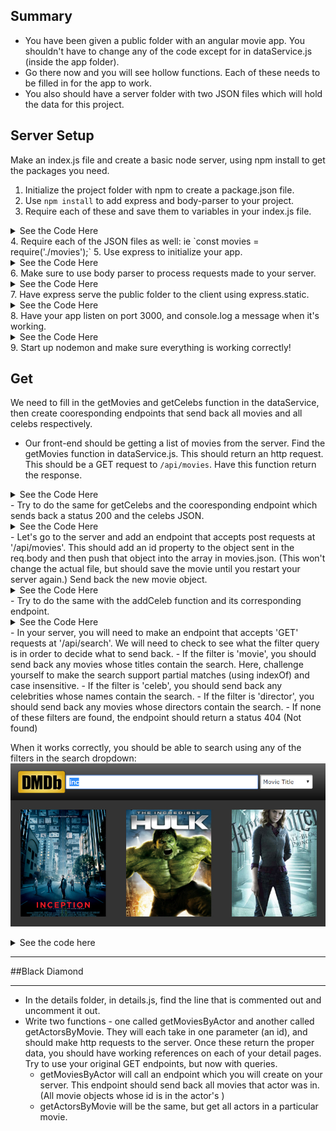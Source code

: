 ## Summary
- You have been given a public folder with an angular movie app. You shouldn't have to change any of the code except for in dataService.js (inside the app folder).
- Go there now and you will see hollow functions. Each of these needs to be filled in for the app to work.
- You also should have a server folder with two JSON files which will hold the data for this project.


## Server Setup
Make an index.js file and create a basic node server, using npm install to get the packages you need.

1. Initialize the project folder with npm to create a package.json file.
2. Use `npm install` to add express and body-parser to your project.
3. Require each of these and save them to variables in your index.js file.
<details>
 <summary>See the Code Here</summary>
 ```javascript
  var express = require('express');
  var bodyParser = require('body-parser');
 ```
</details>
4. Require each of the JSON files as well: ie `const movies = require('./movies');`
5. Use express to initialize your app.
<details>
 <summary>See the Code Here</summary>
 ```javascript
  var app = express();
 ```
</details>
6. Make sure to use body parser to process requests made to your server.
<details>
 <summary>See the Code Here</summary>
 ```javascript
  app.use(bodyParser.json())
 ```
</details>
7. Have express serve the public folder to the client using express.static.
<details>
 <summary>See the Code Here</summary>
 ```javascript
  app.use(express.static('../public'))
 ```
</details>
8. Have your app listen on port 3000, and console.log a message when it's working.
<details>
 <summary>See the Code Here</summary>
 ```javascript
  app.listen(3000, function () {
    console.log('listening on port', 3000)
  })
 ```
</details>
9. Start up nodemon and make sure everything is working correctly!


## Get
We need to fill in the getMovies and getCelebs function in the dataService, then create cooresponding endpoints that send back all movies and all celebs respectively.
- Our front-end should be getting a list of movies from the server. Find the getMovies function in dataService.js. This should return an http request. This should be a GET request to `/api/movies`. Have this function return the response.
<details>
 <summary>See the Code Here</summary>
 ```javascript
  this.getMovies = function () {
    return $http({
      method: 'GET',
      url: '/api/movies'
    }).then(function (response) {
      return response;
    })
  }

 ```
</details>
- In index.js, let's write the endpoint for the front end to request. This endpoint needs to accept get requests at '/api/movies', and should respond with a status 200 and the entire movies.json.
<details>
 <summary>See the Code Here</summary>
 ```javascript
  app.get('movies', function (req, res, next) {
    res.status(200).send(movies);
  })
 ```
</details>
- Try to do the same for getCelebs and the cooresponding endpoint which sends back a status 200 and the celebs JSON.
<details>
 <summary>See the Code Here</summary>
dataService.js:
 ```javascript

   this.getCelebs = function () {
     return $http({
       method: 'GET',
       url: '/api/celebs'
     }).then(function (response) {
       return response;
     })
   }

// In the index.js:

  app.get('celebs', function (req, res, next) {
    res.status(200).send(movies);
  })
 ```
</details>

The end result should look like this:
![main page](/screenshots/screenshot1.jpg)


## POST
- Go in dataService.js to the function, addMovie. This function should make a 'POST' request to '/api/movies'. The data should be the movie object passed in as the parameter.
<details>
 <summary>See the Code Here</summary>
 ```javascript
  this.addMovie = function (movie) {
    return $http({
      method: 'POST',
      url: '/api/movies',
      data: movie
    }).then(function (response) {
      return response;
    })
  }

 ```
</details>
- Let's go to the server and add an endpoint that accepts post requests at '/api/movies'. This should add an id property to the object sent in the req.body and then push that object into the array in movies.json. (This won't change the actual file, but should save the movie until you restart your server again.) Send back the new movie object.
<details>
 <summary>See the Code Here</summary>
 ```javascript
  app.post('movies', function (req, res, next) {
    req.body.id = movies.length + 1;
    movies.push(req.body)
    res.status(200).send(req.body);
  })
 ```
</details>
- Try to do the same with the addCeleb function and its corresponding endpoint.
<details>
 <summary>See the Code Here</summary>
dataService.js:
 ```javascript

   this.addCeleb = function (movie) {
     return $http({
       method: 'POST',
       url: '/api/celebs',
       data: movie
     }).then(function (response) {
       return response;
     })
   }
  
  // In index.js:
  
  app.post('celebs', function (req, res, next) {
    req.body.id = celebs.length + 1;
    celebs.push(req.body)
    res.status(200).send(req.body);
  })
 ```
</details>

When it works correctly, you will be able to add a movie to your 'database' using the add modal:
![add modal](/screenshots/screenshot2.jpg)


## SEARCH
- Go in dataService.js to the search function. You can see that this function takes in two parameters: term and filter. The term will be whatever the user submits in the search bar. The filter will determine what to search for (it will be selected by the dropdown beside the search bar). The filter could be one of three things: `'movie'`, `'celeb'`, or `'director'`.
- Have the search function make an http request to '/api/search'. Using the parameters, you should add two queries to the url, one for the term and one for the filter.
<details>
 <summary>See the Code Here</summary>
 ```javascript
  this.search = function (term, filter) {
    return $http({
      method: 'GET',
      url: '/api/search?term=' + term + '&filter=' + filter
    }).then(function (response) {
      return response;
    })
  }

 ```
</details>
- In your server, you will need to make an endpoint that accepts 'GET' requests at '/api/search'. We will need to check to see what the filter query is in order to decide what to send back.
  - If the filter is 'movie', you should send back any movies whose titles contain the search. Here, challenge yourself to make the search support partial matches (using indexOf) and case insensitive.
  - If the filter is 'celeb', you should send back any celebrities whose names contain the search.
  - If the filter is 'director', you should send back any movies whose directors contain the search.
  - If none of these filters are found, the endpoint should return a status 404 (Not found)

When it works correctly, you should be able to search using any of the filters in the search dropdown:
![search](/screenshots/screenshot3.jpg)

<details>
<summary>See the code here</summary>
```javascript
app.get('/api/search', function (req, res, next) {
  if (req.query.type == 'movie') {
    var results = movies.filter(function (el) {
      return el.title
                .toLowerCase()
                .indexOf(req.query.search.toLowerCase()) > -1;
    })
    return res.status(200).send(results);
  }
  if (req.query.type == 'celeb') {
    var results = celebs.filter(function (el) {
      return el.name
                .toLowerCase()
                .indexOf(req.query.search.toLowerCase()) > -1;
    })
    return res.status(200).send(results);
  }
  if (req.query.type == 'director') {
    var results = movies.filter(function (el) {
      return el.director
                .toLowerCase()
                .indexOf(req.query.search.toLowerCase()) > -1;
    })
    return res.status(200).send(results);
  }
  res.status(404).send()
})
```
</details>



********************
##Black Diamond
********************

- In the details folder, in details.js, find the line that is commented out and uncomment it out.
- Write two functions - one called getMoviesByActor and another called getActorsByMovie. They will each take in one parameter (an id), and should make http requests to the server. Once these return the proper data, you should have working references on each of your detail pages. Try to use your original GET endpoints, but now with queries.
  - getMoviesByActor will call an endpoint which you will create on your server. This endpoint should send back all movies that actor was in. (All movie objects whose id is in the actor's )
  - getActorsByMovie will be the same, but get all actors in a particular movie.
